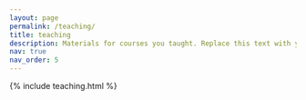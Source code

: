```yaml
---
layout: page
permalink: /teaching/
title: teaching
description: Materials for courses you taught. Replace this text with your description.
nav: true
nav_order: 5
---
```

{% include teaching.html %}
